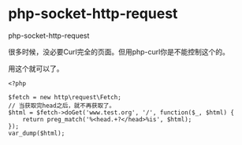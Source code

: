 php-socket-http-request
=======================

php-socket-http-request

很多时候，没必要Curl完全的页面。但用php-curl你是不能控制这个的。

用这个就可以了。

```
<?php

$fetch = new http\request\Fetch;
// 当获取完head之后，就不再获取了。
$html = $fetch->doGet('www.test.org', '/', function($_, $html) {
    return preg_match('%<head.+?</head>%is', $html);
});
var_dump($html);
```
